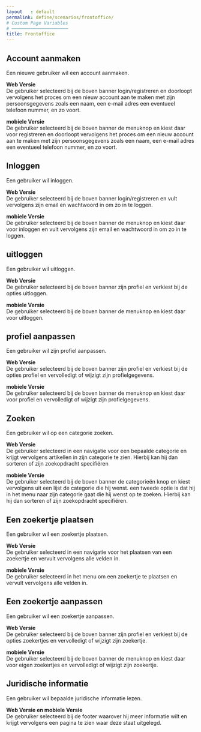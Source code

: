 ```yaml
---
layout   : default
permalink: define/scenarios/frontoffice/
# Custom Page Variables
# ─────────────────────
title: Frontoffice
---
```


## Account aanmaken 
Een nieuwe gebruiker wil een account aanmaken. 

**Web Versie**  
De gebruiker selecteerd bij de boven banner login/registreren en doorloopt vervolgens het proces om een nieuw account aan te maken met zijn persoonsgegevens zoals een naam, een e-mail adres een eventueel telefoon nummer, en zo voort.

**mobiele Versie**  
De gebruiker selecteerd bij de boven banner de menuknop en kiest daar voor registreren en doorloopt vervolgens het proces om een nieuw account aan te maken met zijn persoonsgegevens zoals een naam, een e-mail adres een eventueel telefoon nummer, en zo voort.

## Inloggen  
Een gebruiker wil inloggen. 

**Web Versie**  
De gebruiker selecteerd bij de boven banner login/registreren en vult vervolgens zijn email en wachtwoord in om zo in te loggen. 

**mobiele Versie**  
De gebruiker selecteerd bij de boven banner de menuknop en kiest daar voor inloggen en vult vervolgens zijn email en wachtwoord in om zo in te loggen. 

## uitloggen  
Een gebruiker wil uitloggen. 

**Web Versie**  
De gebruiker selecteerd bij de boven banner zijn profiel en verkiest bij de opties uitloggen. 

**mobiele Versie**  
De gebruiker selecteerd bij de boven banner de menuknop en kiest daar voor uitloggen. 

## profiel aanpassen  
Een gebruiker wil zijn profiel aanpassen. 

**Web Versie**  
De gebruiker selecteerd bij de boven banner zijn profiel en verkiest bij de opties profiel en vervolledigt of wijzigt zijn profielgegevens.

**mobiele Versie**  
De gebruiker selecteerd bij de boven banner de menuknop en kiest daar voor profiel en vervolledigt of wijzigt zijn profielgegevens.

## Zoeken  
Een gebruiker wil op een categorie zoeken. 

**Web Versie**  
De gebruiker selecteerd in een navigatie voor een bepaalde categorie en krijgt vervolgens artikellen in zijn categorie te zien. Hierbij kan hij dan sorteren of zijn zoekopdracht specifiëren 

**mobiele Versie**  
De gebruiker selecteerd bij de boven banner de categorieën knop en kiest vervolgens uit een lijst de categorie die hij wenst. een tweede optie is dat hij in het menu naar zijn categorie gaat die hij wenst op te zoeken. Hierbij kan hij dan sorteren of zijn zoekopdracht specifiëren.

## Een zoekertje plaatsen   
Een gebruiker wil een zoekertje plaatsen. 

**Web Versie**  
De gebruiker selecteerd in een navigatie voor het plaatsen van een zoekertje en vervult vervolgens alle velden in. 

**mobiele Versie**  
De gebruiker selecteerd in het menu om een zoekertje te plaatsen en vervult vervolgens alle velden in.

## Een zoekertje aanpassen   
Een gebruiker wil een zoekertje aanpassen. 

**Web Versie**  
De gebruiker selecteerd bij de boven banner zijn profiel en verkiest bij de opties zoekertjes en vervolledigt of wijzigt zijn zoekertje.

**mobiele Versie**  
De gebruiker selecteerd bij de boven banner de menuknop en kiest daar voor eigen zoekertjes en vervolledigt of wijzigt zijn zoekertje.

## Juridische informatie   
Een gebruiker wil bepaalde juridische informatie lezen.

**Web Versie en mobiele Versie**  
De gebruiker selecteerd bij de footer waarover hij meer informatie wilt en krijgt vervolgens een pagina te zien waar deze staat uitgelegd.
